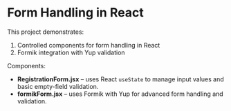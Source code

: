 # Form Handling in React

This project demonstrates:

1. Controlled components for form handling in React
2. Formik integration with Yup validation

Components:

- **RegistrationForm.jsx** – uses React `useState` to manage input values and basic empty-field validation.
- **formikForm.jsx** – uses Formik with Yup for advanced form handling and validation.
